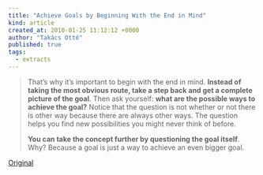 ```yaml
---
title: "Achieve Goals by Beginning With the End in Mind"
kind: article
created_at: 2010-01-25 11:12:12 +0000
author: "Takács Ottó"
published: true
tags:
  - extracts
---
```

<blockquote> <p>That’s why it’s important to begin with the end in mind. <strong>Instead of taking the most obvious route, take a step back and get a complete picture of the goal</strong>. Then ask yourself: <strong>what are the possible ways to achieve the goal?</strong> Notice that the question is not whether or not there is other way because there are always other ways. The question helps you find new possibilities you might never think of before.</p> <p><strong>You can take the concept further by questioning the goal itself</strong>. Why? Because a goal is just a way to achieve an even bigger goal.</p> </blockquote> <p><a href="http://www.lifeoptimizer.org/2009/05/07/achieve-goals-by-beginning-with-the-end-in-mind/">Original</a></p>

<div class='old-comments'></div>